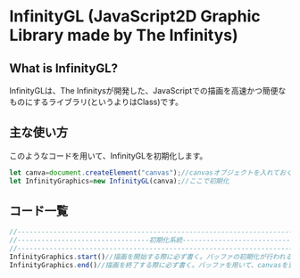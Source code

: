 # InfinityGL (JavaScript2D Graphic Library made by The Infinitys)
## What is InfinityGL?
InfinityGLは、The Infinitysが開発した、JavaScriptでの描画を高速かつ簡便なものにするライブラリ(というよりはClass)です。
## 主な使い方
このようなコードを用いて、InfinityGLを初期化します。
```javascript
let canva=document.createElement("canvas");//canvasオブジェクトを入れておく
let InfinityGraphics=new InfinityGL(canva);//ここで初期化
```
## コード一覧
```javascript
//----------------------------------------------------------------------------
//---------------------------------初期化系統-----------------------------------
//----------------------------------------------------------------------------
InfinityGraphics.start()//描画を開始する際に必ず書く。バッファの初期化が行われる。
InfinityGraphics.end()//描画を終了する際に必ず書く。バッファを用いて、canvasを更新する。
```
